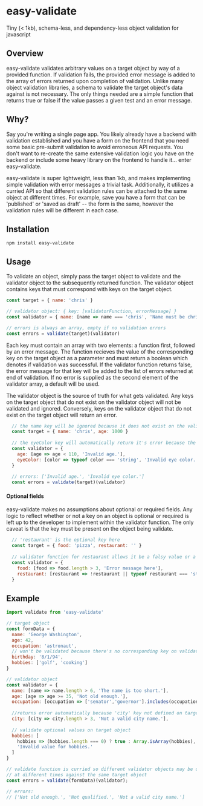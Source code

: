 # easy-validate
Tiny (< 1kb), schema-less, and dependency-less object validation for javascript

## Overview

easy-validate validates arbitrary values on a target object by way of a provided function. If validation fails, the provided error message is added to the array of errors returned upon completion of validation. Unlike many object validation libraries, a schema to validate the target object's data against is not necessary. The only things needed are a simple function that returns true or false if the value passes a given test and an error message.

## Why?

Say you're writing a single page app. You likely already have a backend with validation established and you have a form on the frontend that you need some basic pre-submit validation to avoid erroneous API requests. You don't want to re-create the same extensive validation logic you have on the backend or include some heavy library on the frontend to handle it... enter easy-validate.

easy-validate is super lightweight, less than 1kb, and makes implementing simple validation with error messages a trivial task. Additionally, it utilizes a curried API so that different validation rules can be attached to the same object at different times. For example, save you have a form that can be 'published' or 'saved as draft' -- the form is the same, however the validation rules will be different in each case.

## Installation

```
npm install easy-validate
```

## Usage

To validate an object, simply pass the target object to validate and the validator object to the subsequently returned function. The validator object contains keys that must correspond with keys on the target object. 

```js
const target = { name: 'chris' }

// validator object: { key: [validatorFunction, errorMessage] }
const validator = { name: [name => name === 'chris', 'Name must be chris!'] }

// errors is always an array, empty if no validation errors
const errors = validate(target)(validator)
```

Each key must contain an array with two elements: a function first, followed by an error message. The function recieves the value of the corresponding key on the target object as a parameter and must return a boolean which denotes if validation was successful. If the validator function returns false, the error message for that key will be added to the list of errors returned at end of validation. If no error is supplied as the second element of the validator array, a default will be used.

The validator object is the source of truth for what gets validated. Any keys on the target object that do not exist on the validator object will not be validated and ignored. Conversely, keys on the validator object that do not exist on the target object will return an error.

```js
  // the name key will be ignored because it does not exist on the validator object.
  const target = { name: 'chris', age: 1000 }
  
  // the eyeColor key will automatically return it's error because the property is missing from the target object
  const validator = { 
    age: [age => age < 110, 'Invalid age.'],
    eyeColor: [color => typeof color === 'string', 'Invalid eye color.']
  }
  
  // errors: ['Invalid age.', 'Invalid eye color.']
  const errors = validate(target)(validator)
```

#### Optional fields

easy-validate makes no assumptions about optional or required fields. Any logic to reflect whether or not a key on an object is optional or required is left up to the developer to implement within the validator function. The only caveat is that the key must be present on the object being validate.

```js
  // 'restaurant' is the optional key here
  const target = { food: 'pizza', restaurant: '' }
  
  // validator function for restaurant allows it be a falsy value or a string, thereby making it optional
  const validator = {
    food: [food => food.length > 3, 'Error message here'],
    restaurant: [restaurant => !restaurant || typeof restaurant === 'string', 'invalid restaurant name'],
  }
```

## Example

```js
import validate from 'easy-validate'

// target object
const formData = {
  name: 'George Washington',
  age: 42,
  occupation: 'astronaut',
  // won't be validated because there's no corresponding key on validator object
  birthday: '8/1/94',
  hobbies: ['golf', 'cooking']
}

// validator object
const validator = {
  name: [name => name.length > 6, 'The name is too short.'],
  age: [age => age >= 35, 'Not old enough.'],
  occupation: [occupation => ['senator','governor'].includes(occupation), 'Not qualified.'],
  
  //returns error automatically because 'city' key not defined on target object
  city: [city => city.length > 3, 'Not a valid city name.'],
  
  // validate optional values on target object
  hobbies: [
    hobbies => (hobbies.length === 0) ? true : Array.isArray(hobbies),
    'Invalid value for hobbies.'
  ]
}

// validate function is curried so different validator objects may be used
// at different times against the same target object
const errors = validate(formData)(validator);

// errors:
// ['Not old enough.', 'Not qualified.', 'Not a valid city name.']
```


